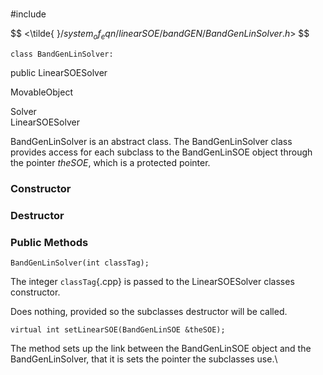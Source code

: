 \
#include

$$
<\tilde{ }$/system_of_eqn/linearSOE/bandGEN/BandGenLinSolver.h$>
$$




```{.cpp}
class BandGenLinSolver:
```
 public LinearSOESolver


MovableObject

Solver\
LinearSOESolver

BandGenLinSolver is an abstract class. The BandGenLinSolver class
provides access for each subclass to the BandGenLinSOE object through
the pointer *theSOE*, which is a protected pointer.
### Constructor

### Destructor

### Public Methods


```{.cpp}
BandGenLinSolver(int classTag);
```


The integer `classTag`{.cpp} is passed to the LinearSOESolver classes
constructor.

Does nothing, provided so the subclasses destructor will be called.

```{.cpp}
virtual int setLinearSOE(BandGenLinSOE &theSOE);
```


The method sets up the link between the BandGenLinSOE object and the
BandGenLinSolver, that it is sets the pointer the subclasses use.\
